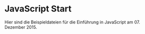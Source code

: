 # JavaScript Start

Hier sind die Beispieldateien für die Einführung in JavaScript am 07. Dezember 2015.
